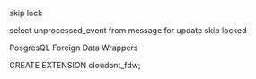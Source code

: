 skip lock 

select unprocessed_event from message for update skip locked

PosgresQL Foreign Data Wrappers

CREATE EXTENSION cloudant_fdw;

